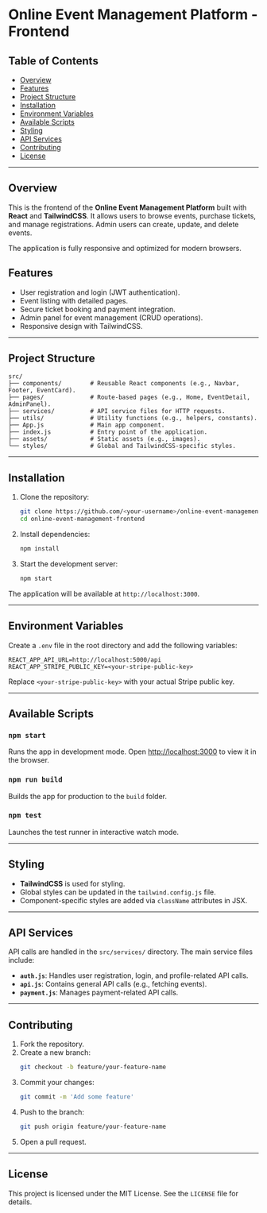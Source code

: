 # Online Event Management Platform - Frontend

## Table of Contents
- [Overview](#overview)
- [Features](#features)
- [Project Structure](#project-structure)
- [Installation](#installation)
- [Environment Variables](#environment-variables)
- [Available Scripts](#available-scripts)
- [Styling](#styling)
- [API Services](#api-services)
- [Contributing](#contributing)
- [License](#license)

---

## Overview
This is the frontend of the **Online Event Management Platform** built with **React** and **TailwindCSS**. It allows users to browse events, purchase tickets, and manage registrations. Admin users can create, update, and delete events.

The application is fully responsive and optimized for modern browsers.

## Features
- User registration and login (JWT authentication).
- Event listing with detailed pages.
- Secure ticket booking and payment integration.
- Admin panel for event management (CRUD operations).
- Responsive design with TailwindCSS.

---

## Project Structure
```plaintext
src/
├── components/        # Reusable React components (e.g., Navbar, Footer, EventCard).
├── pages/             # Route-based pages (e.g., Home, EventDetail, AdminPanel).
├── services/          # API service files for HTTP requests.
├── utils/             # Utility functions (e.g., helpers, constants).
├── App.js             # Main app component.
├── index.js           # Entry point of the application.
├── assets/            # Static assets (e.g., images).
└── styles/            # Global and TailwindCSS-specific styles.
```

---

## Installation
1. Clone the repository:
   ```bash
   git clone https://github.com/<your-username>/online-event-management-frontend.git
   cd online-event-management-frontend
   ```

2. Install dependencies:
   ```bash
   npm install
   ```

3. Start the development server:
   ```bash
   npm start
   ```

The application will be available at `http://localhost:3000`.

---

## Environment Variables
Create a `.env` file in the root directory and add the following variables:

```env
REACT_APP_API_URL=http://localhost:5000/api
REACT_APP_STRIPE_PUBLIC_KEY=<your-stripe-public-key>
```

Replace `<your-stripe-public-key>` with your actual Stripe public key.

---

## Available Scripts

### `npm start`
Runs the app in development mode. Open [http://localhost:3000](http://localhost:3000) to view it in the browser.

### `npm run build`
Builds the app for production to the `build` folder.

### `npm test`
Launches the test runner in interactive watch mode.

---

## Styling
- **TailwindCSS** is used for styling.
- Global styles can be updated in the `tailwind.config.js` file.
- Component-specific styles are added via `className` attributes in JSX.

---

## API Services
API calls are handled in the `src/services/` directory. The main service files include:

- **`auth.js`**: Handles user registration, login, and profile-related API calls.
- **`api.js`**: Contains general API calls (e.g., fetching events).
- **`payment.js`**: Manages payment-related API calls.

---

## Contributing
1. Fork the repository.
2. Create a new branch:
   ```bash
   git checkout -b feature/your-feature-name
   ```
3. Commit your changes:
   ```bash
   git commit -m 'Add some feature'
   ```
4. Push to the branch:
   ```bash
   git push origin feature/your-feature-name
   ```
5. Open a pull request.

---

## License
This project is licensed under the MIT License. See the `LICENSE` file for details.

